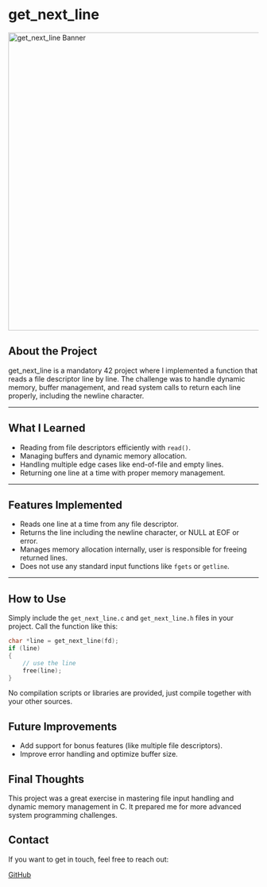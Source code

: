 # get_next_line

<img src="https://static2.jetpens.com/images/a/000/165/165985.jpg?auto=format&ba=middle%2Ccenter&balph=3&blend64=aHR0cDovL3d3dy5qZXRwZW5zLmNvbS9pbWFnZXMvYXNzZXRzL3dhdGVybWFyazIucG5n&bm=difference&bs=inherit&chromasub=444&fm=jpg&mark64=aHR0cDovL3d3dy5qZXRwZW5zLmNvbS9pbWFnZXMvYXNzZXRzL3dhdGVybWFyazEucG5n&markalign=top%2Cright&markalpha=30&markscale=16&q=90&usm=20&w=900&s=8991868ce62c439765e4f287a76b88bb" width="600" alt="get_next_line Banner" />

## About the Project

get_next_line is a mandatory 42 project where I implemented a function that reads a file descriptor line by line. The challenge was to handle dynamic memory, buffer management, and read system calls to return each line properly, including the newline character.

---

## What I Learned

- Reading from file descriptors efficiently with `read()`.
- Managing buffers and dynamic memory allocation.
- Handling multiple edge cases like end-of-file and empty lines.
- Returning one line at a time with proper memory management.

---

## Features Implemented

- Reads one line at a time from any file descriptor.
- Returns the line including the newline character, or NULL at EOF or error.
- Manages memory allocation internally, user is responsible for freeing returned lines.
- Does not use any standard input functions like `fgets` or `getline`.

---

## How to Use

Simply include the `get_next_line.c` and `get_next_line.h` files in your project. Call the function like this:

```c
char *line = get_next_line(fd);
if (line)
{
    // use the line
    free(line);
}
```
No compilation scripts or libraries are provided, just compile together with your other sources.
## Future Improvements

- Add support for bonus features (like multiple file descriptors).
- Improve error handling and optimize buffer size.

## Final Thoughts

This project was a great exercise in mastering file input handling and dynamic memory management in C. It prepared me for more advanced system programming challenges.

## Contact
If you want to get in touch, feel free to reach out:

[GitHub](https://github.com/PedroLouzada)
